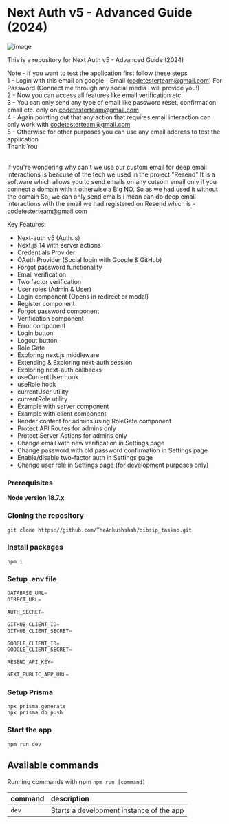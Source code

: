 # Next Auth v5 - Advanced Guide (2024)

![image](https://i.ytimg.com/vi/1MTyCvS05V4/maxresdefault.jpg)

This is a repository for Next Auth v5 - Advanced Guide (2024)

Note - If you want to test the application first follow these steps<br>
1 - Login with this email on google - Email (codetesterteam@gmail.com) For Password (Connect me through any social media i will provide you!)<br>
2 - Now you can access all features like email verification etc.<br>
3 - You can only send any type of email like password reset, confirmation email etc. only on codetesterteam@gmail.com<br>
4 - Again pointing out that any action that requires email interaction can only work with codetesterteam@gmail.com<br>
5 - Otherwise for other purposes you can use any email address to test the application<br>
Thank You<br>
<br>

If you're wondering why can't we use our custom email for deep email interactions is beacuse of the tech we used in the project "Resend" It is a software which allows you to send emails on any cutsom email only if you connect a domain with it otherwise a Big NO, So as we had used it without the domain So, we can only send emails i mean can do deep email interactions with the email we had registered on Resend which is - codetesterteam@gmail.com

Key Features:
-  Next-auth v5 (Auth.js)
-  Next.js 14 with server actions
-  Credentials Provider
-  OAuth Provider (Social login with Google & GitHub)
-  Forgot password functionality
-  Email verification
-  Two factor verification
-  User roles (Admin & User)
-  Login component (Opens in redirect or modal)
-  Register component
-  Forgot password component
-  Verification component
-  Error component
-  Login button
-  Logout button
-  Role Gate
-  Exploring next.js middleware
-  Extending & Exploring next-auth session
-  Exploring next-auth callbacks
-  useCurrentUser hook
-  useRole hook
-  currentUser utility
-  currentRole utility
-  Example with server component
-  Example with client component
-  Render content for admins using RoleGate component
-  Protect API Routes for admins only
-  Protect Server Actions for admins only
-  Change email with new verification in Settings page
-  Change password with old password confirmation in Settings page
-  Enable/disable two-factor auth in Settings page
-  Change user role in Settings page (for development purposes only)

### Prerequisites

**Node version 18.7.x**

### Cloning the repository

```shell
git clone https://github.com/TheAnkushshah/oibsip_taskno.git
```

### Install packages

```shell
npm i
```

### Setup .env file


```js
DATABASE_URL=
DIRECT_URL=

AUTH_SECRET=

GITHUB_CLIENT_ID=
GITHUB_CLIENT_SECRET=

GOOGLE_CLIENT_ID=
GOOGLE_CLIENT_SECRET=

RESEND_API_KEY=

NEXT_PUBLIC_APP_URL=
```

### Setup Prisma
```shell
npx prisma generate
npx prisma db push
```

### Start the app

```shell
npm run dev
```

## Available commands

Running commands with npm `npm run [command]`

| command         | description                              |
| :-------------- | :--------------------------------------- |
| `dev`           | Starts a development instance of the app |
